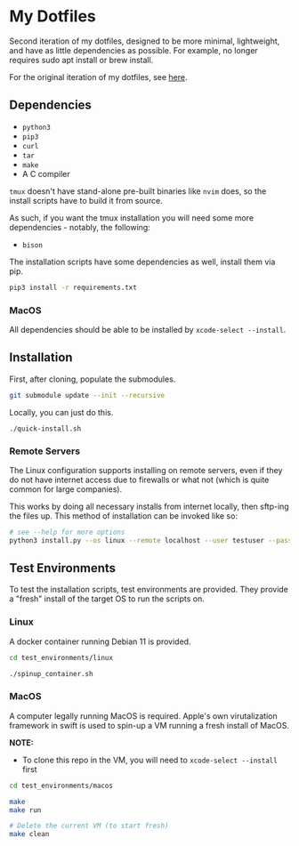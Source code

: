 # My Dotfiles

Second iteration of my dotfiles, designed to be more minimal, lightweight, and have
as little dependencies as possible. For example, no longer requires sudo apt install
or brew install.

For the original iteration of my dotfiles, see [here](https://github.com/RyanJMah/dotfiles).

## Dependencies

* `python3`
* `pip3`
* `curl`
* `tar`
* `make`
* A C compiler

`tmux` doesn't have stand-alone pre-built binaries like `nvim` does, so the install scripts
have to build it from source.

As such, if you want the tmux installation you will need some more dependencies - notably,
the following:

* `bison`


The installation scripts have some dependencies as well, install them via pip.

```bash
pip3 install -r requirements.txt
```

### MacOS

All dependencies should be able to be installed by `xcode-select --install`.

## Installation

First, after cloning, populate the submodules.

```bash
git submodule update --init --recursive
```

Locally, you can just do this.

```shell
./quick-install.sh
```

### Remote Servers

The Linux configuration supports installing on remote servers, even if they
do not have internet access due to firewalls or what not (which is quite common
for large companies).

This works by doing all necessary installs from internet locally, then sftp-ing
the files up. This method of installation can be invoked like so:

```bash
# see --help for more options
python3 install.py --os linux --remote localhost --user testuser --password pass --port 2222
```

## Test Environments

To test the installation scripts, test environments are provided. They
provide a "fresh" install of the target OS to run the scripts on.

### Linux

A docker container running Debian 11 is provided.

```bash
cd test_environments/linux

./spinup_container.sh
```

### MacOS

A computer legally running MacOS is required. Apple's own virutalization
framework in swift is used to spin-up a VM running a fresh install of MacOS.

**NOTE:**
* To clone this repo in the VM, you will need to `xcode-select --install` first

```bash
cd test_environments/macos

make
make run

# Delete the current VM (to start fresh)
make clean
```
